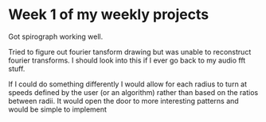 # Week 1 of my weekly projects

Got spirograph working well. 

Tried to figure out fourier tansform drawing but was unable to reconstruct fourier transforms. I should look into this if I ever go back to my audio fft stuff.  



If I could do something differently I would allow for each radius to turn at speeds defined by the user (or an algorithm) rather than based on the ratios between radii. It would open the door to more interesting patterns and would be simple to implement  
